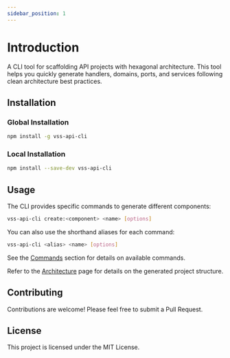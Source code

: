 ```yaml
---
sidebar_position: 1
---
```


# Introduction

A CLI tool for scaffolding API projects with hexagonal architecture. This tool helps you quickly generate handlers, domains, ports, and services following clean architecture best practices.

## Installation

### Global Installation

```bash 
npm install -g vss-api-cli
```

### Local Installation

```bash
npm install --save-dev vss-api-cli
```

## Usage

The CLI provides specific commands to generate different components:

```bash
vss-api-cli create:<component> <name> [options]
```

You can also use the shorthand aliases for each command:

```bash
vss-api-cli <alias> <name> [options]
```

See the [Commands](./commands/category) section for details on available commands.

Refer to the [Architecture](./architecture) page for details on the generated project structure.

## Contributing

Contributions are welcome! Please feel free to submit a Pull Request.

## License

This project is licensed under the MIT License.
